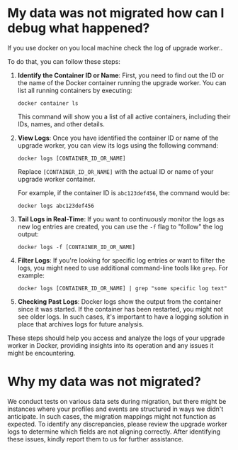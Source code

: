 # My data was not migrated how can I debug what happened?

If you use docker on you local machine check the log of upgrade worker..

To do that, you can follow these steps:

1. **Identify the Container ID or Name**:
   First, you need to find out the ID or the name of the Docker container running the upgrade worker. You can list all
   running containers by executing:
   ```
   docker container ls
   ```
   This command will show you a list of all active containers, including their IDs, names, and other details.

2. **View Logs**:
   Once you have identified the container ID or name of the upgrade worker, you can view its logs using the following
   command:
   ```
   docker logs [CONTAINER_ID_OR_NAME]
   ```
   Replace `[CONTAINER_ID_OR_NAME]` with the actual ID or name of your upgrade worker container.

   For example, if the container ID is `abc123def456`, the command would be:
   ```
   docker logs abc123def456
   ```

3. **Tail Logs in Real-Time**:
   If you want to continuously monitor the logs as new log entries are created, you can use the `-f` flag to "follow"
   the log output:
   ```
   docker logs -f [CONTAINER_ID_OR_NAME]
   ```

4. **Filter Logs**:
   If you're looking for specific log entries or want to filter the logs, you might need to use additional command-line
   tools like `grep`. For example:
   ```
   docker logs [CONTAINER_ID_OR_NAME] | grep "some specific log text"
   ```

5. **Checking Past Logs**:
   Docker logs show the output from the container since it was started. If the container has been restarted, you might
   not see older logs. In such cases, it's important to have a logging solution in place that archives logs for future
   analysis.

These steps should help you access and analyze the logs of your upgrade worker in Docker, providing insights into its
operation and any issues it might be encountering.

# Why my data was not migrated?

We conduct tests on various data sets during migration, but there might be instances where your profiles and events are
structured in ways we didn't anticipate. In such cases, the migration mappings might not function as expected. To
identify any discrepancies, please review the upgrade worker logs to determine which fields are not aligning correctly.
After identifying these issues, kindly report them to us for further assistance.